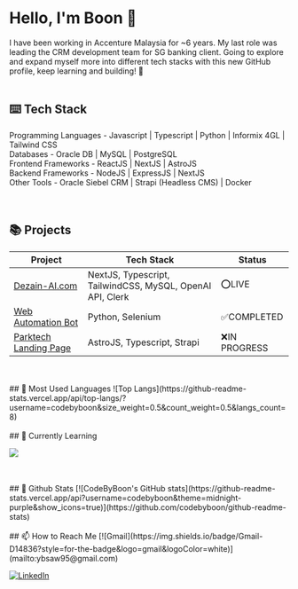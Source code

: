 # Hello, I'm Boon 👋

I have been working in Accenture Malaysia for ~6 years. My last role was leading the CRM development team for SG banking client.
Going to explore and expand myself more into different tech stacks with this new GitHub profile, keep learning and building! 🦾 
<br />
<br />
## ⌨️ Tech Stack
Programming Languages - Javascript | Typescript | Python | Informix 4GL | Tailwind CSS <br />
Databases - Oracle DB | MySQL | PostgreSQL <br />
Frontend Frameworks - ReactJS | NextJS | AstroJS <br />
Backend Frameworks - NodeJS | ExpressJS | NextJS <br />
Other Tools - Oracle Siebel CRM | Strapi (Headless CMS) | Docker <br />
<br />
<br />
## 📚 Projects
| Project    | Tech Stack | Status
| -------- | ------- | ------- |
| [Dezain-AI.com](https://dezain-ai.com/) | NextJS, Typescript, TailwindCSS, MySQL, OpenAI API, Clerk | :o:LIVE |
| [Web Automation Bot](https://github.com/codebyboon/pythonbot) | Python, Selenium | :white_check_mark:COMPLETED | 
| [Parktech Landing Page](https://github.com/parktech-my/parktech-website)  | AstroJS, Typescript, Strapi | :x:IN PROGRESS |
<br />
<br />
## 🔧 Most Used Languages
![Top Langs](https://github-readme-stats.vercel.app/api/top-langs/?username=codebyboon&size_weight=0.5&count_weight=0.5&langs_count=8)
<br />
<br />
## 🌱 Currently Learning
<p align="left">
  <a href="https://skillicons.dev">
    <img src="https://skillicons.dev/icons?i=go,rust,tauri" />
  </a>
</p>
<br />
<br />
## 🚀 Github Stats
[![CodeByBoon's GitHub stats](https://github-readme-stats.vercel.app/api?username=codebyboon&theme=midnight-purple&show_icons=true)](https://github.com/codebyboon/github-readme-stats)
<br />
<br />
## 📫 How to Reach Me
[![Gmail](https://img.shields.io/badge/Gmail-D14836?style=for-the-badge&logo=gmail&logoColor=white)](mailto:ybsaw95@gmail.com)

[![LinkedIn](https://img.shields.io/badge/linkedin-%230077B5.svg?style=for-the-badge&logo=linkedin&logoColor=white)](https://www.linkedin.com/in/yee-boon-saw)


